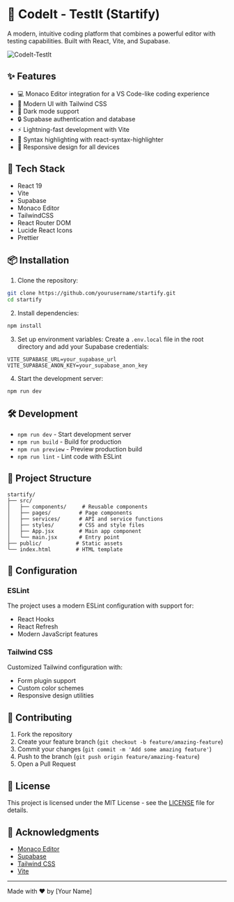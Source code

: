 # 🧠 CodeIt - TestIt (Startify)

A modern, intuitive coding platform that combines a powerful editor with testing capabilities. Built with React, Vite, and Supabase.

![CodeIt-TestIt](insert_screenshot_url_here)

## ✨ Features

- 💻 Monaco Editor integration for a VS Code-like coding experience
- 🎨 Modern UI with Tailwind CSS
- 🌙 Dark mode support
- 🔒 Supabase authentication and database
- ⚡ Lightning-fast development with Vite
- 🎯 Syntax highlighting with react-syntax-highlighter
- 📱 Responsive design for all devices

## 🚀 Tech Stack

- React 19
- Vite
- Supabase
- Monaco Editor
- TailwindCSS
- React Router DOM
- Lucide React Icons
- Prettier

## 📦 Installation

1. Clone the repository:
```bash
git clone https://github.com/yourusername/startify.git
cd startify
```

2. Install dependencies:
```bash
npm install
```

3. Set up environment variables:
Create a `.env.local` file in the root directory and add your Supabase credentials:
```env
VITE_SUPABASE_URL=your_supabase_url
VITE_SUPABASE_ANON_KEY=your_supabase_anon_key
```

4. Start the development server:
```bash
npm run dev
```

## 🛠️ Development

- `npm run dev` - Start development server
- `npm run build` - Build for production
- `npm run preview` - Preview production build
- `npm run lint` - Lint code with ESLint

## 📁 Project Structure

```
startify/
├── src/
│   ├── components/     # Reusable components
│   ├── pages/         # Page components
│   ├── services/      # API and service functions
│   ├── styles/        # CSS and style files
│   ├── App.jsx        # Main app component
│   └── main.jsx       # Entry point
├── public/           # Static assets
└── index.html        # HTML template
```

## 🔧 Configuration

### ESLint
The project uses a modern ESLint configuration with support for:
- React Hooks
- React Refresh
- Modern JavaScript features

### Tailwind CSS
Customized Tailwind configuration with:
- Form plugin support
- Custom color schemes
- Responsive design utilities

## 🤝 Contributing

1. Fork the repository
2. Create your feature branch (`git checkout -b feature/amazing-feature`)
3. Commit your changes (`git commit -m 'Add some amazing feature'`)
4. Push to the branch (`git push origin feature/amazing-feature`)
5. Open a Pull Request

## 📝 License

This project is licensed under the MIT License - see the [LICENSE](LICENSE) file for details.

## 🙏 Acknowledgments

- [Monaco Editor](https://microsoft.github.io/monaco-editor/)
- [Supabase](https://supabase.io/)
- [Tailwind CSS](https://tailwindcss.com/)
- [Vite](https://vitejs.dev/)

---

Made with ❤️ by [Your Name]
